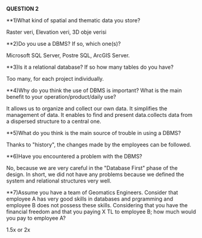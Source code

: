 **QUESTION 2**

**1)What kind of spatial and thematic data you store?

Raster veri, Elevation veri, 3D obje verisi 

**2)Do you use a DBMS? If so, which one(s)?

Microsoft SQL Server, Postre SQL, ArcGIS Server.

**3)Is it a relational database? If so how many tables do you have?

Too many, for each project individually.

**4)Why do you think the use of DBMS is important? What is the main benefit to your operation/product/daily use?

It allows us to organize and collect our own data. It simplifies the management of data. It enables to find and present data.collects data from a dispersed structure to a central one.

**5)What do you think is the main source of trouble in using a DBMS?

Thanks to "history", the changes made by the employees can be followed.

**6)Have you encountered a problem with the DBMS?

No, because we are very careful in the "Database First" phase of the design. In short, we did not have any problems because we defined the system and relational structures very well.

**7)Assume you have a team of Geomatics Engineers. Consider that employee A has very good skills in databases and prgramming and employee B does not possess these skills. Considering that you have the financial freedom and that you paying X TL to employee B; how much would you pay to employee A? 

1.5x or 2x 






